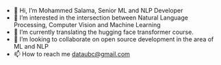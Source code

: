 - 👋 Hi, I’m Mohammed Salama, Senior ML and NLP Developer
- 👀 I’m interested in the intersection between Natural Language Processing, Computer Vision and Machine Learning
- 🌱 I’m currently translating the hugging face transformer course.
- 💞️ I’m looking to collaborate on open source development in the area of ML and NLP
- 📫 How to reach me dataubc@gmail.com

<!---
dataubc/dataubc is a ✨ special ✨ repository because its `README.md` (this file) appears on your GitHub profile.
You can click the Preview link to take a look at your changes.
--->

